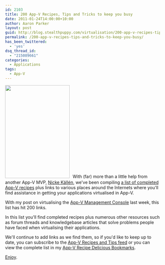 ```yaml
---
id: 2103
title: 200 App-V Recipes, Tips and Tricks to keep you busy
date: 2011-01-24T14:00:00+10:00
author: Aaron Parker
layout: post
guid: http://blog.stealthpuppy.com/virtualisation/200-app-v-recipes-tips-and-tricks-to-keep-you-busy/
permalink: /200-app-v-recipes-tips-and-tricks-to-keep-you-busy/
has_been_twittered:
  - 'yes'
dsq_thread_id:
  - "215089661"
categories:
  - Applications
tags:
  - App-V
---
```

<img class="alignleft size-full wp-image-2101" style="margin-top: 0px; margin-right: 10px; margin-bottom: 5px; margin-left: 0px; border: 0px;" title="200.png" src="https://stealthpuppy.com/media/2011/01/200.png" alt="" width="210" height="302" srcset="https://stealthpuppy.com/media/2011/01/200.png 210w, https://stealthpuppy.com/media/2011/01/200-104x150.png 104w, https://stealthpuppy.com/media/2011/01/200-208x300.png 208w" sizes="(max-width: 210px) 100vw, 210px" />With (far) more than a little help from another App-V MVP, [Nicke Källén](http://www.viridisit.se/eng/blog/), we've been compiling [a list of completed App-V recipes](https://stealthpuppy.com/appvrecipes/) plus links to various places around the Internets where you'll find assistance in getting your applications virtualised in App-V.

With my post on virtualising the [App-V Management Console](https://stealthpuppy.com/virtualisation/sequencing-the-app-v-management-console/) last week, this list has hit 200 links.

In this list you'll find completed recipes plus numerous other resources such as forum threads and knowledgebase articles that solve problems people have faced when virtualising their applications.

We'll continue to add links as we find them, so if you'd like to keep up to date, you can subscribe to the [App-V Recipes and Tips feed](http://feeds.feedburner.com/appvrecipes) or you can view the complete list in my [App-V Recipe Delicious Bookmarks](http://www.delicious.com/aaronparker/AppVRecipe).

[Enjoy](https://stealthpuppy.com/appvrecipes/).